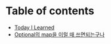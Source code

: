 # Table of contents

* [Today I Learned](README.md)
* [Optional의 map을 이럴 때 쓰면되는구나](optional-map.md)
